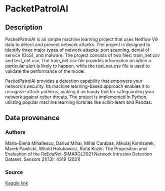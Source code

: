 # PacketPatrolAI 

## Description

PacketPatrolAI is an simple machine learning project that uses Netflow V9 data to detect and prevent network attacks. The project is designed to identify three major types of network attacks: port scanning, denial of service (DoS), and malware. The project consists of two files: train_net.csv and test_net.csv. The train_net.csv file provides information on when a particular alert is likely to happen, while the test_net.csv file is used to validate the performance of the model.

PacketPatrolAI provides a detection capability that empowers your network's security. Its machine learning-based approach enables it to recognize attack patterns, making it an handy tool for safeguarding your network against cyber threats. The project is implemented in Python, utilizing popular machine learning libraries like scikit-learn and Pandas.

## Data provenance

### Authors

Maria-Elena Mihailescu, Darius Mihai, Mihai Carabas, Mikolaj Komisarek, Marek Pawlicki, Witold Holubowicz, Rafal Kozik:
The Proposition and Evaluation of the RoEduNet-SIMARGL2021 Network Intrusion Detection Dataset. Sensors 21(13): 4319 (2021)

### Source

[Kaggle link](https://www.kaggle.com/datasets/ashtcoder/network-data-schema-in-the-netflow-v9-format)


